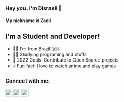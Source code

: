 ### Hey you, I'm Disraeli 👋
#### My nickname is Zaeli
## I'm a Student and Developer!

- 👋🏻 I’m from Brazil 🇧🇷
- 👨‍💻 Studying programing and stuffs
- 🎯 2022 Goals: Contribute to Open Source projects
- ⚡ Fun fact: I love to watch anime and play games

### Connect with me:

[<img align="left" alt="codeSTACKr | YouTube" width="22px" src="https://cdn.jsdelivr.net/npm/simple-icons@v3/icons/youtube.svg" />](https://www.youtube.com/channel/UCL2XHkgXD-T-xczbZYxY43Q)
[<img align="left" alt="codeSTACKr | Twitter" width="22px" src="https://cdn.jsdelivr.net/npm/simple-icons@v3/icons/twitter.svg" />](https://twitter.com/zaaeeli)
[<img align="left" alt="codeSTACKr | Instagram" width="22px" src="https://cdn.jsdelivr.net/npm/simple-icons@v3/icons/discord.svg" />](https://www.instagram.com/disraelifilho/)

